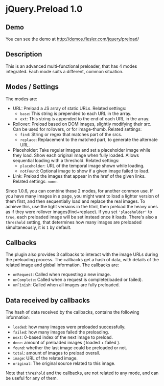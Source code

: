 # jQuery.Preload 1.0

## Demo

You can see the demo at http://demos.flesler.com/jquery/preload/

## Description

This is an advanced multi-functional preloader, that has 4 modes integrated.
Each mode suits a different, common situation.

## Modes / Settings

The modes are:

- URL: Preload a JS array of static URLs.	Related settings: 
	+ `base`: This string is prepended to each URL in the array.
	+ `ext`: This string is appended to the end of each URL in the array.
- Rollover: Preload based on DOM images, slightly modifying their src. Can be used for rollovers, or for image-thumb. Related settings: 
	+ `find`: String or regex that matches part of the srcs.
	+ `replace`: Replacement to the matched part, to generate the alternate URL.
- Placeholder: Take regular images and set a placeholder image while they load. Show each original image when fully loaded. Allows sequential loading with a threshold. Related settings: 
	+ `placeholder`: URL of the temporal image shown while loading. 
	+ `notFound`: Optional image to show if a given image failed to load. 
- Link: Preload the images that appear in the href of the given links. Related settings: `none`.

Since 1.0.6, you can combine these 2 modes, for another common use.
If you have many images in a page, you might want to load a lighter version of them first, and then sequentially load and replace the real images.
To achieve this, use the light versions in the html, then preload the heavy ones as if they were rollover images(find+replace).
If you set `'placeholder'` to `true`, each preloaded image will be set instead once it loads.
There's also a `threshold` setting, that determines how many images are preloaded simultaneously, it is `1` by default.

## Callbacks

The plugin also provides 3 callbacks to interact with the image URLs during the preloading process. The callbacks get a hash of data, with details of the related image and global information.
The callbacks are: 

- `onRequest`: Called when requesting a new image. 
- `onComplete`: Called when a request is complete(loaded or failed). 
- `onFinish`: Called when all images are fully preloaded. 

## Data received by callbacks

The hash of data received by the callbacks, contains the following information: 

- `loaded`: how many images were preloaded successfully. 
- `failed`: how many images failed the preloading. 
- `next`: 0-based index of the next image to preload. 
- `done`: amount of preloaded images ( loaded + failed ). 
- `found`: whether the last image could be preloaded or not. 
- `total`: amount of images to preload overall. 
- `image`: URL of the related image. 
- `original`: The original source related to this image. 

Note that `threshold` and the callbacks, are not related to any mode, and can be useful for any of them.
